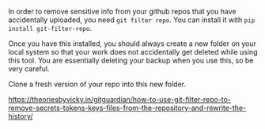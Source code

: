 In order to remove sensitive info from your github repos that you have accidentally uploaded, you need `git filter repo`. You can install it with `pip install git-filter-repo`.

Once you have this installed, you should always create a new folder on your local system so that your work does not accidentally get deleted while using this tool. You are essentially deleting your backup when you use this, so be very careful.

Clone a fresh version of your repo into this new folder.


https://theoriesbyvicky.in/gitguardian/how-to-use-git-filter-repo-to-remove-secrets-tokens-keys-files-from-the-repository-and-rewrite-the-history/

